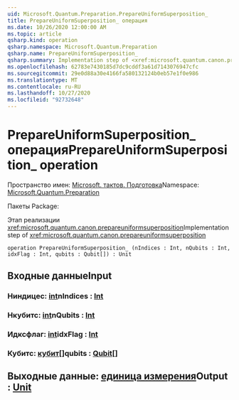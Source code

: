 ```yaml
---
uid: Microsoft.Quantum.Preparation.PrepareUniformSuperposition_
title: PrepareUniformSuperposition_ операция
ms.date: 10/26/2020 12:00:00 AM
ms.topic: article
qsharp.kind: operation
qsharp.namespace: Microsoft.Quantum.Preparation
qsharp.name: PrepareUniformSuperposition_
qsharp.summary: Implementation step of <xref:microsoft.quantum.canon.prepareuniformsuperposition>
ms.openlocfilehash: 62783e7430185d7dc9cddf3a61d7143076947cfc
ms.sourcegitcommit: 29e0d88a30e4166fa580132124b0eb57e1f0e986
ms.translationtype: MT
ms.contentlocale: ru-RU
ms.lasthandoff: 10/27/2020
ms.locfileid: "92732648"
---
```

# <a name="prepareuniformsuperposition_-operation"></a><span data-ttu-id="116a7-102">PrepareUniformSuperposition_ операция</span><span class="sxs-lookup"><span data-stu-id="116a7-102">PrepareUniformSuperposition_ operation</span></span>

<span data-ttu-id="116a7-103">Пространство имен: [Microsoft. тактов. Подготовка](xref:Microsoft.Quantum.Preparation)</span><span class="sxs-lookup"><span data-stu-id="116a7-103">Namespace: [Microsoft.Quantum.Preparation](xref:Microsoft.Quantum.Preparation)</span></span>

<span data-ttu-id="116a7-104">Пакеты [](https://nuget.org/packages/)</span><span class="sxs-lookup"><span data-stu-id="116a7-104">Package: [](https://nuget.org/packages/)</span></span>


<span data-ttu-id="116a7-105">Этап реализации <xref:microsoft.quantum.canon.prepareuniformsuperposition></span><span class="sxs-lookup"><span data-stu-id="116a7-105">Implementation step of <xref:microsoft.quantum.canon.prepareuniformsuperposition></span></span>

```qsharp
operation PrepareUniformSuperposition_ (nIndices : Int, nQubits : Int, idxFlag : Int, qubits : Qubit[]) : Unit
```


## <a name="input"></a><span data-ttu-id="116a7-106">Входные данные</span><span class="sxs-lookup"><span data-stu-id="116a7-106">Input</span></span>

### <a name="nindices--int"></a><span data-ttu-id="116a7-107">Ниндицес: [int](xref:microsoft.quantum.lang-ref.int)</span><span class="sxs-lookup"><span data-stu-id="116a7-107">nIndices : [Int](xref:microsoft.quantum.lang-ref.int)</span></span>




### <a name="nqubits--int"></a><span data-ttu-id="116a7-108">Нкубитс: [int](xref:microsoft.quantum.lang-ref.int)</span><span class="sxs-lookup"><span data-stu-id="116a7-108">nQubits : [Int](xref:microsoft.quantum.lang-ref.int)</span></span>




### <a name="idxflag--int"></a><span data-ttu-id="116a7-109">Идксфлаг: [int](xref:microsoft.quantum.lang-ref.int)</span><span class="sxs-lookup"><span data-stu-id="116a7-109">idxFlag : [Int](xref:microsoft.quantum.lang-ref.int)</span></span>




### <a name="qubits--qubit"></a><span data-ttu-id="116a7-110">Кубитс: [кубит](xref:microsoft.quantum.lang-ref.qubit)[]</span><span class="sxs-lookup"><span data-stu-id="116a7-110">qubits : [Qubit](xref:microsoft.quantum.lang-ref.qubit)[]</span></span>





## <a name="output--unit"></a><span data-ttu-id="116a7-111">Выходные данные: [единица измерения](xref:microsoft.quantum.lang-ref.unit)</span><span class="sxs-lookup"><span data-stu-id="116a7-111">Output : [Unit](xref:microsoft.quantum.lang-ref.unit)</span></span>

